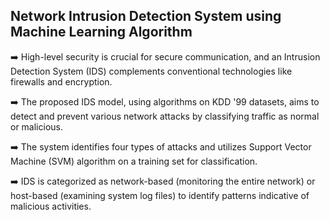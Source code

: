 ## Network Intrusion Detection System using Machine Learning Algorithm

➡️ High-level security is crucial for secure communication, and an Intrusion Detection System (IDS) complements conventional technologies like firewalls and encryption.

➡️ The proposed IDS model, using algorithms on KDD '99 datasets, aims to detect and prevent various network attacks by classifying traffic as normal or malicious.

➡️ The system identifies four types of attacks and utilizes Support Vector Machine (SVM) algorithm on a training set for classification.

➡️ IDS is categorized as network-based (monitoring the entire network) or host-based (examining system log files) to identify patterns indicative of malicious activities.
